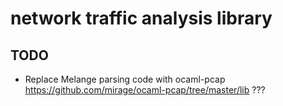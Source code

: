 # network traffic analysis library

## TODO

* Replace Melange parsing code with ocaml-pcap https://github.com/mirage/ocaml-pcap/tree/master/lib ???
